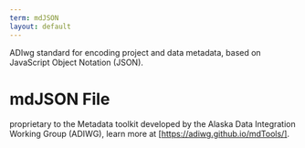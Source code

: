 ```yaml
---
term: mdJSON
layout: default
---
```

ADIwg standard for encoding project and data metadata, based on JavaScript Object Notation (JSON).

# mdJSON File
proprietary to the Metadata toolkit developed by the Alaska Data Integration Working Group (ADIWG), learn more at [https://adiwg.github.io/mdTools/].
